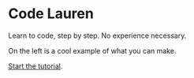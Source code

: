 # Code Lauren

Learn to code, step by step. No experience necessary.

On the left is a cool example of what you can make.

[Start the tutorial](#oval).
